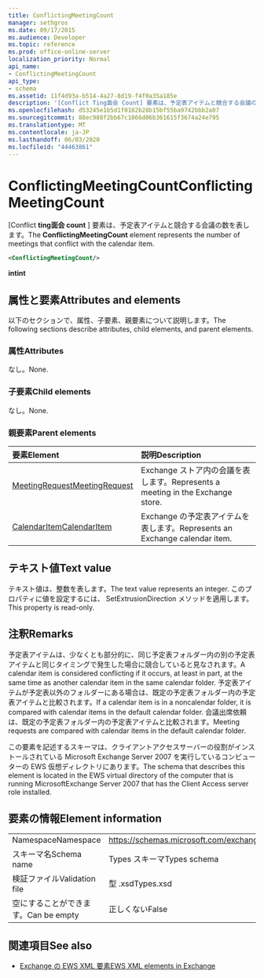 ```yaml
---
title: ConflictingMeetingCount
manager: sethgros
ms.date: 09/17/2015
ms.audience: Developer
ms.topic: reference
ms.prod: office-online-server
localization_priority: Normal
api_name:
- ConflictingMeetingCount
api_type:
- schema
ms.assetid: 11f4d93a-b514-4a27-8d19-f4f0a35a185e
description: '[Conflict Ting面会 Count] 要素は、予定表アイテムと競合する会議の数を表します。'
ms.openlocfilehash: d53245e1b5d1f0182b28b15bf55ba9742bbb2a07
ms.sourcegitcommit: 88ec988f2bb67c1866d06b361615f3674a24e795
ms.translationtype: MT
ms.contentlocale: ja-JP
ms.lasthandoff: 06/03/2020
ms.locfileid: "44463861"
---
```

# <a name="conflictingmeetingcount"></a><span data-ttu-id="d13fb-103">ConflictingMeetingCount</span><span class="sxs-lookup"><span data-stu-id="d13fb-103">ConflictingMeetingCount</span></span>

<span data-ttu-id="d13fb-104">[Conflict **ting面会 count** ] 要素は、予定表アイテムと競合する会議の数を表します。</span><span class="sxs-lookup"><span data-stu-id="d13fb-104">The **ConflictingMeetingCount** element represents the number of meetings that conflict with the calendar item.</span></span> 
  
```xml
<ConflictingMeetingCount/>
```

 <span data-ttu-id="d13fb-105">**int**</span><span class="sxs-lookup"><span data-stu-id="d13fb-105">**int**</span></span>
## <a name="attributes-and-elements"></a><span data-ttu-id="d13fb-106">属性と要素</span><span class="sxs-lookup"><span data-stu-id="d13fb-106">Attributes and elements</span></span>

<span data-ttu-id="d13fb-107">以下のセクションで、属性、子要素、親要素について説明します。</span><span class="sxs-lookup"><span data-stu-id="d13fb-107">The following sections describe attributes, child elements, and parent elements.</span></span>
  
### <a name="attributes"></a><span data-ttu-id="d13fb-108">属性</span><span class="sxs-lookup"><span data-stu-id="d13fb-108">Attributes</span></span>

<span data-ttu-id="d13fb-109">なし。</span><span class="sxs-lookup"><span data-stu-id="d13fb-109">None.</span></span>
  
### <a name="child-elements"></a><span data-ttu-id="d13fb-110">子要素</span><span class="sxs-lookup"><span data-stu-id="d13fb-110">Child elements</span></span>

<span data-ttu-id="d13fb-111">なし。</span><span class="sxs-lookup"><span data-stu-id="d13fb-111">None.</span></span>
  
### <a name="parent-elements"></a><span data-ttu-id="d13fb-112">親要素</span><span class="sxs-lookup"><span data-stu-id="d13fb-112">Parent elements</span></span>

|<span data-ttu-id="d13fb-113">**要素**</span><span class="sxs-lookup"><span data-stu-id="d13fb-113">**Element**</span></span>|<span data-ttu-id="d13fb-114">**説明**</span><span class="sxs-lookup"><span data-stu-id="d13fb-114">**Description**</span></span>|
|:-----|:-----|
|[<span data-ttu-id="d13fb-115">MeetingRequest</span><span class="sxs-lookup"><span data-stu-id="d13fb-115">MeetingRequest</span></span>](meetingrequest.md) <br/> |<span data-ttu-id="d13fb-116">Exchange ストア内の会議を表します。</span><span class="sxs-lookup"><span data-stu-id="d13fb-116">Represents a meeting in the Exchange store.</span></span>  <br/> |
|[<span data-ttu-id="d13fb-117">CalendarItem</span><span class="sxs-lookup"><span data-stu-id="d13fb-117">CalendarItem</span></span>](calendaritem.md) <br/> |<span data-ttu-id="d13fb-118">Exchange の予定表アイテムを表します。</span><span class="sxs-lookup"><span data-stu-id="d13fb-118">Represents an Exchange calendar item.</span></span>  <br/> |
   
## <a name="text-value"></a><span data-ttu-id="d13fb-119">テキスト値</span><span class="sxs-lookup"><span data-stu-id="d13fb-119">Text value</span></span>

<span data-ttu-id="d13fb-120">テキスト値は、整数を表します。</span><span class="sxs-lookup"><span data-stu-id="d13fb-120">The text value represents an integer.</span></span> <span data-ttu-id="d13fb-121">このプロパティに値を設定するには、 SetExtrusionDirection メソッドを適用します。</span><span class="sxs-lookup"><span data-stu-id="d13fb-121">This property is read-only.</span></span>
  
## <a name="remarks"></a><span data-ttu-id="d13fb-122">注釈</span><span class="sxs-lookup"><span data-stu-id="d13fb-122">Remarks</span></span>

<span data-ttu-id="d13fb-123">予定表アイテムは、少なくとも部分的に、同じ予定表フォルダー内の別の予定表アイテムと同じタイミングで発生した場合に競合していると見なされます。</span><span class="sxs-lookup"><span data-stu-id="d13fb-123">A calendar item is considered conflicting if it occurs, at least in part, at the same time as another calendar item in the same calendar folder.</span></span> <span data-ttu-id="d13fb-124">予定表アイテムが予定表以外のフォルダーにある場合は、既定の予定表フォルダー内の予定表アイテムと比較されます。</span><span class="sxs-lookup"><span data-stu-id="d13fb-124">If a calendar item is in a noncalendar folder, it is compared with calendar items in the default calendar folder.</span></span> <span data-ttu-id="d13fb-125">会議出席依頼は、既定の予定表フォルダー内の予定表アイテムと比較されます。</span><span class="sxs-lookup"><span data-stu-id="d13fb-125">Meeting requests are compared with calendar items in the default calendar folder.</span></span>
  
<span data-ttu-id="d13fb-126">この要素を記述するスキーマは、クライアントアクセスサーバーの役割がインストールされている Microsoft Exchange Server 2007 を実行しているコンピューターの EWS 仮想ディレクトリにあります。</span><span class="sxs-lookup"><span data-stu-id="d13fb-126">The schema that describes this element is located in the EWS virtual directory of the computer that is running MicrosoftExchange Server 2007 that has the Client Access server role installed.</span></span>
  
## <a name="element-information"></a><span data-ttu-id="d13fb-127">要素の情報</span><span class="sxs-lookup"><span data-stu-id="d13fb-127">Element information</span></span>

|||
|:-----|:-----|
|<span data-ttu-id="d13fb-128">Namespace</span><span class="sxs-lookup"><span data-stu-id="d13fb-128">Namespace</span></span>  <br/> |https://schemas.microsoft.com/exchange/services/2006/types  <br/> |
|<span data-ttu-id="d13fb-129">スキーマ名</span><span class="sxs-lookup"><span data-stu-id="d13fb-129">Schema name</span></span>  <br/> |<span data-ttu-id="d13fb-130">Types スキーマ</span><span class="sxs-lookup"><span data-stu-id="d13fb-130">Types schema</span></span>  <br/> |
|<span data-ttu-id="d13fb-131">検証ファイル</span><span class="sxs-lookup"><span data-stu-id="d13fb-131">Validation file</span></span>  <br/> |<span data-ttu-id="d13fb-132">型 .xsd</span><span class="sxs-lookup"><span data-stu-id="d13fb-132">Types.xsd</span></span>  <br/> |
|<span data-ttu-id="d13fb-133">空にすることができます。</span><span class="sxs-lookup"><span data-stu-id="d13fb-133">Can be empty</span></span>  <br/> |<span data-ttu-id="d13fb-134">正しくない</span><span class="sxs-lookup"><span data-stu-id="d13fb-134">False</span></span>  <br/> |
   
## <a name="see-also"></a><span data-ttu-id="d13fb-135">関連項目</span><span class="sxs-lookup"><span data-stu-id="d13fb-135">See also</span></span>



- [<span data-ttu-id="d13fb-136">Exchange の EWS XML 要素</span><span class="sxs-lookup"><span data-stu-id="d13fb-136">EWS XML elements in Exchange</span></span>](ews-xml-elements-in-exchange.md)

